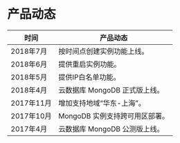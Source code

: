 # 产品动态


时间	| 产品动态
---|---
2018年7月	| 按时间点创建实例功能上线。
2018年6月	| 提供重启实例功能。
2018年5月	| 提供IP白名单功能。
2018年4月	| 云数据库 MongoDB 正式版上线。
2017年11月	| 增加支持地域“华东-上海”。
2017年10月	| MongoDB 实例支持跨可用区部署。
2017年4月	| 云数据库 MongoDB 公测版上线。
